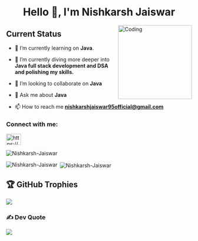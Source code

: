 <h1 align="center">Hello 👋, I'm Nishkarsh Jaiswar </h1>
<!--defining python code section-->


			

<img align="right" alt="Coding" width="200" src="https://i.giphy.com/media/v1.Y2lkPTc5MGI3NjExZjNkZG5yeWZqd3YzbzR5d2dyMzdiNXpkdWV6ZzlhZ3Y5OTVqNjh0YSZlcD12MV9pbnRlcm5hbF9naWZfYnlfaWQmY3Q9Zw/2IudUHdI075HL02Pkk/giphy.gif">

## Current Status
- 🔭 I’m currently learning on **Java**.

- 🌱 I’m currently diving more deeper into **Java full stack development and DSA and polishing my skills.**

- 👯 I’m looking to collaborate on **Java**

- 💬 Ask me about **Java**

- 📫 How to reach me **nishkarshjaiswar95official@gmail.com**

<h3 align="left">Connect with me:</h3>
<p align="left">
<a href="https://www.linkedin.com/in/nishkarsh-jaiswar-600900320/" target="blank"><img align="center" src="https://raw.githubusercontent.com/rahuldkjain/github-profile-readme-generator/master/src/images/icons/Social/linked-in-alt.svg" alt="https://www.linkedin.com/in/sanchari-ray-a4499b21b/" height="30" width="40" /></a>

<p><img align="center" src="https://github-readme-streak-stats.herokuapp.com/?user=Nishkarsh-Jaiswar&" alt="Nishkarsh-Jaiswar" /></p>

<p><img align="left" src="https://github-readme-stats.vercel.app/api/top-langs?username=Nishkarsh-Jaiswar&show_icons=true&locale=en&layout=compact" alt="Nishkarsh-Jaiswar" /></p>

<p>&nbsp;<img align="center" src="https://github-readme-stats.vercel.app/api?username=Nishkarsh-Jaiswar&show_icons=true&locale=en" alt="Nishkarsh-Jaiswar" /></p>

## 🏆 GitHub Trophies
![](https://github-profile-trophy.vercel.app/?username=hprocks785&theme=onedark&no-frame=false&no-bg=false&margin-w=4)

### ✍️ Dev Quote
![](https://quotes-github-readme.vercel.app/api?type=horizontal&theme=radical)

<!--### 🔝 Top Contributed Repo
![](https://github-contributor-stats.vercel.app/api?username=mrsparkle-70&limit=5&theme=dark&combine_all_yearly_contributions=true)-->
